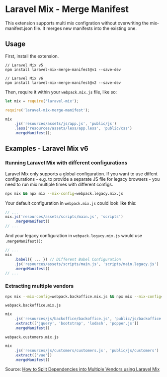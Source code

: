 # Laravel Mix - Merge Manifest

This extension supports multi mix configration without overwriting the mix-manifest.json file. It merges new manifests into the existing one.

## Usage

First, install the extension.

```
// Laravel Mix v5
npm install laravel-mix-merge-manifest@v1 --save-dev

// Laravel Mix v6
npm install laravel-mix-merge-manifest@v2 --save-dev
```

Then, require it within your `webpack.mix.js` file, like so:

```js
let mix = require('laravel-mix');

require('laravel-mix-merge-manifest');

mix
    .js('resources/assets/js/app.js', 'public/js')
    .less('resources/assets/less/app.less', 'public/css')
    .mergeManifest();
```

## Examples - Laravel Mix v6

### Running Laravel Mix with different configurations

Laravel Mix only supports a global configuration. If you want to use diffent configurations - e.g. to provide a separate JS file for legacy browsers - you need to run mix multiple times with different configs.

```sh
npx mix && npx mix --mix-config=webpack.legacy.mix.js
```

Your default configuration in `webpack.mix.js` could look like this:
```js
// ...
mix.js('resources/assets/scripts/main.js', 'scripts')
    .mergeManifest()
// ...
```

And your legacy configuration in `webpack.legacy.mix.js` would use `.mergeManifest()`:
```js
// ...
mix
    .babel({ ... }) // Different Babel Configuration
    .js('resources/assets/scripts/main.js', 'scripts/main.legacy.js')
    .mergeManifest()
// ...
```


### Extracting multiple vendors

```sh
npx mix --mix-config=webpack.backoffice.mix.js && npx mix --mix-config=webpack.customers.mix.js
```

`webpack.backoffice.mix.js`
```js
mix
    .js('resources/js/backoffice/backoffice.js', 'public/js/backoffice')
    .extract(['jquery', 'bootstrap', 'lodash', 'popper.js'])
    .mergeManifest()
```

`webpack.customers.mix.js`
```js
mix
    .js('resources/js/customers/customers.js', 'public/js/customers')
    .extract(['vue'])
    .mergeManifest()
```

Source: [How to Split Dependencies into Multiple Vendors using Laravel Mix](https://www.compulsivecoders.com/tech/how-to-build-multiple-vendors-using-laravel-mix/)
